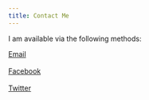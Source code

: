 ```yaml
---
title: Contact Me
---
```


I am available via the following methods:

 <a href="mailto:cory.gordinier@gmail.com" class="far fa-envelope fab-override fab-post-override"></a><a href="mailto:cory.gordinier@gmail.com"> Email</a>
 <br/>
 <br/>
 <a href="https://m.me/Cory.Gordinier" class="fab fa-facebook-messenger fab-override fab-post-override"></a><a href="https://m.me/Cory.Gordinier"> Facebook</a>
 <br/>
 <br/>
 <a href="https://www.twitter.com/cgordini" class="fab fa-twitter fab-override fab-post-override"></a><a href="https://www.twitter.com/cgordini"> Twitter</a>
